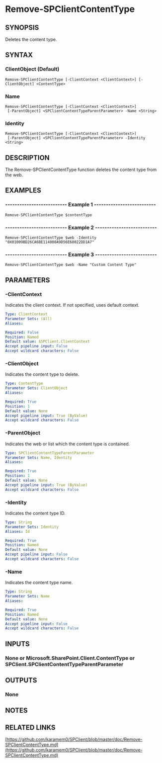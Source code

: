 # Remove-SPClientContentType

## SYNOPSIS
Deletes the content type.

## SYNTAX

### ClientObject (Default)
```
Remove-SPClientContentType [-ClientContext <ClientContext>] [-ClientObject] <ContentType>
```

### Name
```
Remove-SPClientContentType [-ClientContext <ClientContext>]
 [-ParentObject] <SPClientContentTypeParentParameter> -Name <String>
```

### Identity
```
Remove-SPClientContentType [-ClientContext <ClientContext>]
 [-ParentObject] <SPClientContentTypeParentParameter> -Identity <String>
```

## DESCRIPTION
The Remove-SPClientContentType function deletes the content type from the web.

## EXAMPLES

### -------------------------- Example 1 --------------------------
```
Remove-SPClientContentType $contentType
```

### -------------------------- Example 2 --------------------------
```
Remove-SPClientContentType $web -Identity "0X01009BD26CA6BE114008A9D56E68022DD1A7"
```

### -------------------------- Example 3 --------------------------
```
Remove-SPClientContentType $web -Name "Custom Content Type"
```

## PARAMETERS

### -ClientContext
Indicates the client context.
If not specified, uses default context.

```yaml
Type: ClientContext
Parameter Sets: (All)
Aliases: 

Required: False
Position: Named
Default value: $SPClient.ClientContext
Accept pipeline input: False
Accept wildcard characters: False
```

### -ClientObject
Indicates the content type to delete.

```yaml
Type: ContentType
Parameter Sets: ClientObject
Aliases: 

Required: True
Position: 1
Default value: None
Accept pipeline input: True (ByValue)
Accept wildcard characters: False
```

### -ParentObject
Indicates the web or list which the content type is contained.

```yaml
Type: SPClientContentTypeParentParameter
Parameter Sets: Name, Identity
Aliases: 

Required: True
Position: 1
Default value: None
Accept pipeline input: True (ByValue)
Accept wildcard characters: False
```

### -Identity
Indicates the content type ID.

```yaml
Type: String
Parameter Sets: Identity
Aliases: Id

Required: True
Position: Named
Default value: None
Accept pipeline input: False
Accept wildcard characters: False
```

### -Name
Indicates the content type name.

```yaml
Type: String
Parameter Sets: Name
Aliases: 

Required: True
Position: Named
Default value: None
Accept pipeline input: False
Accept wildcard characters: False
```

## INPUTS

### None or Microsoft.SharePoint.Client.ContentType or SPClient.SPClientContentTypeParentParameter

## OUTPUTS

### None

## NOTES

## RELATED LINKS

[https://github.com/karamem0/SPClient/blob/master/doc/Remove-SPClientContentType.md](https://github.com/karamem0/SPClient/blob/master/doc/Remove-SPClientContentType.md)

